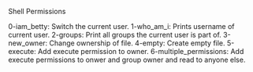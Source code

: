 Shell Permissions

0-iam_betty: Switch the current user.
1-who_am_i: Prints username of current user.
2-groups: Print all groups the current user is part of.
3-new_owner: Change ownership of file.
4-empty: Create empty file.
5-execute: Add execute permission to owner.
6-multiple_permissions: Add execute permissions to onwer and group owner and read to anyone else.
